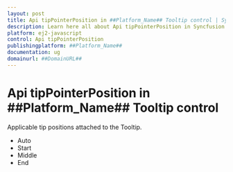 ```yaml
---
layout: post
title: Api tipPointerPosition in ##Platform_Name## Tooltip control | Syncfusion
description: Learn here all about Api tipPointerPosition in Syncfusion ##Platform_Name## Tooltip control of Syncfusion Essential JS 2 and more.
platform: ej2-javascript
control: Api tipPointerPosition 
publishingplatform: ##Platform_Name##
documentation: ug
domainurl: ##DomainURL##
---
```


# Api tipPointerPosition in ##Platform_Name## Tooltip control

Applicable tip positions attached to the Tooltip.
* Auto
* Start
* Middle
* End